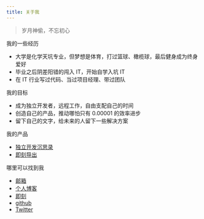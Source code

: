 ```yaml
---
title: 关于我
---
```


> 岁月神偷，不忘初心

我的一些经历

- 大学是化学天坑专业，但梦想是体育，打过篮球、橄榄球，最后健身成为终身爱好
- 毕业之后阴差阳错的闯入 IT，开始自学入坑 IT
- 在 IT 行业写过代码、当过项目经理、带过团队

我的目标

- 成为独立开发者，远程工作，自由支配自己的时间
- 创造自己的产品，推动哪怕只有 0.00001 的效率进步
- 留下自己的文字，给未来的人留下一些解决方案

我的产品

- [独立开发沉思录](https://hackthinking.com/)
- [即刻导出](https://jike-export.wujieli.com/)

哪里可以找到我

- [邮箱](mailto:wujieli0207@outlook.com)
- [个人博客](https://www.wujieli.com/)
- [即刻](https://web.okjike.com/u/737645D8-42B5-4B4F-9687-DCA50D85DE1A)
- [github](https://github.com/wujieli0207)
- [Twitter](https://x.com/li_wujie)
